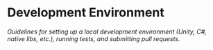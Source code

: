 # Development Environment

_Guidelines for setting up a local development environment (Unity, C#, native libs, etc.), running tests, and submitting pull requests._ 